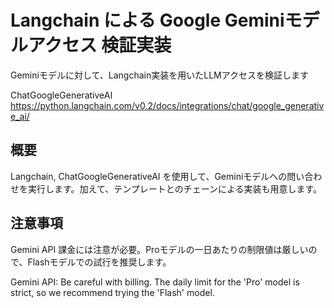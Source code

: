 # Langchain による Google Geminiモデルアクセス 検証実装
Geminiモデルに対して、Langchain実装を用いたLLMアクセスを検証します 

ChatGoogleGenerativeAI
https://python.langchain.com/v0.2/docs/integrations/chat/google_generative_ai/

## 概要

Langchain, ChatGoogleGenerativeAI を使用して、Geminiモデルへの問い合わせを実行します。加えて、テンプレートとのチェーンによる実装も用意します。

## 注意事項

Gemini API 課金には注意が必要。Proモデルの一日あたりの制限値は厳しいので、Flashモデルでの試行を推奨します。

Gemini API: Be careful with billing. The daily limit for the 'Pro' model is strict, so we recommend trying the 'Flash' model.

